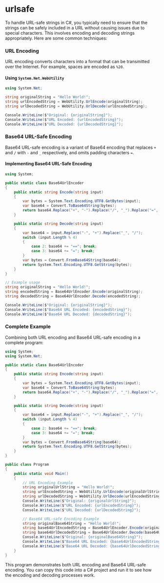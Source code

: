 # urlsafe
To handle URL-safe strings in C#, you typically need to ensure that the strings can be safely included in a URL without causing issues due to special characters. This involves encoding and decoding strings appropriately. Here are some common techniques:

### URL Encoding

URL encoding converts characters into a format that can be transmitted over the Internet. For example, spaces are encoded as `%20`.

#### Using `System.Net.WebUtility`

```csharp
using System.Net;

string originalString = "Hello World!";
string urlEncodedString = WebUtility.UrlEncode(originalString);
string urlDecodedString = WebUtility.UrlDecode(urlEncodedString);

Console.WriteLine($"Original: {originalString}");
Console.WriteLine($"URL Encoded: {urlEncodedString}");
Console.WriteLine($"URL Decoded: {urlDecodedString}");
```

### Base64 URL-Safe Encoding

Base64 URL-safe encoding is a variant of Base64 encoding that replaces `+` and `/` with `-` and `_` respectively, and omits padding characters `=`.

#### Implementing Base64 URL-Safe Encoding

```csharp
using System;

public static class Base64UrlEncoder
{
    public static string Encode(string input)
    {
        var bytes = System.Text.Encoding.UTF8.GetBytes(input);
        var base64 = Convert.ToBase64String(bytes);
        return base64.Replace("+", "-").Replace("/", "_").Replace("=", "");
    }

    public static string Decode(string input)
    {
        var base64 = input.Replace("-", "+").Replace("_", "/");
        switch (input.Length % 4)
        {
            case 2: base64 += "=="; break;
            case 3: base64 += "="; break;
        }
        var bytes = Convert.FromBase64String(base64);
        return System.Text.Encoding.UTF8.GetString(bytes);
    }
}

// Example usage
string originalString = "Hello World!";
string encodedString = Base64UrlEncoder.Encode(originalString);
string decodedString = Base64UrlEncoder.Decode(encodedString);

Console.WriteLine($"Original: {originalString}");
Console.WriteLine($"Base64 URL Encoded: {encodedString}");
Console.WriteLine($"Base64 URL Decoded: {decodedString}");
```

### Complete Example

Combining both URL encoding and Base64 URL-safe encoding in a complete program:

```csharp
using System;
using System.Net;

public static class Base64UrlEncoder
{
    public static string Encode(string input)
    {
        var bytes = System.Text.Encoding.UTF8.GetBytes(input);
        var base64 = Convert.ToBase64String(bytes);
        return base64.Replace("+", "-").Replace("/", "_").Replace("=", "");
    }

    public static string Decode(string input)
    {
        var base64 = input.Replace("-", "+").Replace("_", "/");
        switch (input.Length % 4)
        {
            case 2: base64 += "=="; break;
            case 3: base64 += "="; break;
        }
        var bytes = Convert.FromBase64String(base64);
        return System.Text.Encoding.UTF8.GetString(bytes);
    }
}

public class Program
{
    public static void Main()
    {
        // URL Encoding Example
        string originalUrlString = "Hello World!";
        string urlEncodedString = WebUtility.UrlEncode(originalUrlString);
        string urlDecodedString = WebUtility.UrlDecode(urlEncodedString);
        Console.WriteLine($"Original: {originalUrlString}");
        Console.WriteLine($"URL Encoded: {urlEncodedString}");
        Console.WriteLine($"URL Decoded: {urlDecodedString}");

        // Base64 URL-safe Encoding Example
        string originalBase64String = "Hello World!";
        string base64UrlEncodedString = Base64UrlEncoder.Encode(originalBase64String);
        string base64UrlDecodedString = Base64UrlEncoder.Decode(base64UrlEncodedString);
        Console.WriteLine($"Original: {originalBase64String}");
        Console.WriteLine($"Base64 URL Encoded: {base64UrlEncodedString}");
        Console.WriteLine($"Base64 URL Decoded: {base64UrlDecodedString}");
    }
}
```

This program demonstrates both URL encoding and Base64 URL-safe encoding. You can copy this code into a C# project and run it to see how the encoding and decoding processes work.
